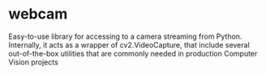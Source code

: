 # webcam
Easy-to-use library for accessing to a camera streaming from Python. Internally, it acts as a wrapper of cv2.VideoCapture, that include several out-of-the-box utilities that are commonly needed in production Computer Vision projects

